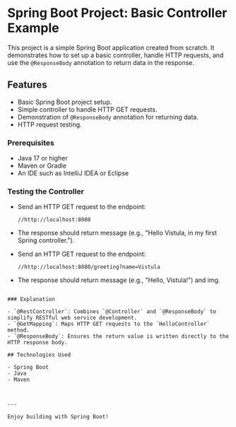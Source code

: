# Spring Boot Project: Basic Controller Example

This project is a simple Spring Boot application created from scratch. It demonstrates how to set up a basic controller, handle HTTP requests, and use the `@ResponseBody` annotation to return data in the response.

## Features

- Basic Spring Boot project setup.
- Simple controller to handle HTTP GET requests.
- Demonstration of `@ResponseBody` annotation for returning data.
- HTTP request testing.


### Prerequisites

- Java 17 or higher
- Maven or Gradle
- An IDE such as IntelliJ IDEA or Eclipse


### Testing the Controller

- Send an HTTP GET request to the endpoint:
  ```
  //http://localhost:8080
  ```
- The response should return message (e.g., "Hello Vistula, in my first Spring controller.").


- Send an HTTP GET request to the endpoint:
  ```
  //http://localhost:8080/greeting?name=Vistula
  ```
- The response should return message (e.g., "Hello, Vistula!") and img.


```

### Explanation

- `@RestController`: Combines `@Controller` and `@ResponseBody` to simplify RESTful web service development.
- `@GetMapping`: Maps HTTP GET requests to the `HelloController` method.
- `@ResponseBody`: Ensures the return value is written directly to the HTTP response body.

## Technologies Used

- Spring Boot
- Java
- Maven



---

Enjoy building with Spring Boot!
